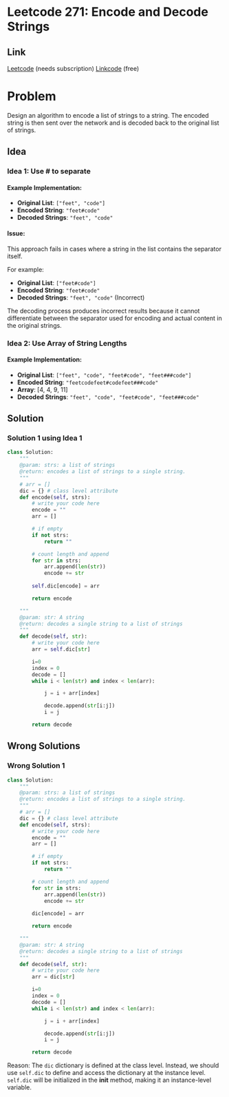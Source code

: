 # Leetcode 271: Encode and Decode Strings

## Link
[Leetcode](https://leetcode.com/problems/encode-and-decode-strings/) (needs subscription)
[Linkcode](https://www.lintcode.com/problem/659/) (free)

# Problem
Design an algorithm to encode a list of strings to a string. The encoded string is then sent over the network and is decoded back to the original list of strings.

## Idea

### Idea 1: Use # to separate

#### Example Implementation:
- **Original List**: `["feet", "code"]`  
- **Encoded String**: `"feet#code"`  
- **Decoded Strings**: `"feet", "code"`

#### Issue:
This approach fails in cases where a string in the list contains the separator itself.

For example:  
- **Original List**: `["feet#code"]`  
- **Encoded String**: `"feet#code"`  
- **Decoded Strings**: `"feet", "code"` (Incorrect)  

The decoding process produces incorrect results because it cannot differentiate between the separator used for encoding and actual content in the original strings.

### Idea 2: Use Array of String Lengths

#### Example Implementation:
- **Original List**: `["feet", "code", "feet#code", "feet###code"]`  
- **Encoded String**: `"feetcodefeet#codefeet###code"`
- **Array**: [4, 4, 9, 11]  
- **Decoded Strings**: `"feet", "code", "feet#code", "feet###code"`

## Solution

### Solution 1 using Idea 1
```Python
class Solution:
    """
    @param: strs: a list of strings
    @return: encodes a list of strings to a single string.
    """
    # arr = []
    dic = {} # class level attribute
    def encode(self, strs):
        # write your code here
        encode = ""
        arr = []

        # if empty
        if not strs:
            return ""

        # count length and append
        for str in strs:
            arr.append(len(str))
            encode += str
        
        self.dic[encode] = arr

        return encode

    """
    @param: str: A string
    @return: decodes a single string to a list of strings
    """
    def decode(self, str):
        # write your code here
        arr = self.dic[str]

        i=0
        index = 0
        decode = []
        while i < len(str) and index < len(arr):

            j = i + arr[index]

            decode.append(str[i:j])
            i = j

        return decode
```

## Wrong Solutions

### Wrong Solution 1
```Python
class Solution:
    """
    @param: strs: a list of strings
    @return: encodes a list of strings to a single string.
    """
    # arr = []
    dic = {} # class level attribute
    def encode(self, strs):
        # write your code here
        encode = ""
        arr = []

        # if empty
        if not strs:
            return ""

        # count length and append
        for str in strs:
            arr.append(len(str))
            encode += str
        
        dic[encode] = arr

        return encode

    """
    @param: str: A string
    @return: decodes a single string to a list of strings
    """
    def decode(self, str):
        # write your code here
        arr = dic[str]

        i=0
        index = 0
        decode = []
        while i < len(str) and index < len(arr):

            j = i + arr[index]

            decode.append(str[i:j])
            i = j

        return decode
```
Reason: The `dic` dictionary is defined at the class level. Instead, we should use `self.dic` to define and access the dictionary at the instance level. `self.dic` will be initialized in the __init__ method, making it an instance-level variable.